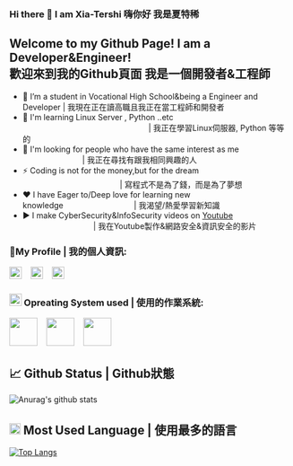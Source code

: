 ### Hi there 👋 I am Xia-Tershi 嗨你好 我是夏特稀
## Welcome to my Github Page! I am a Developer&Engineer!<br>歡迎來到我的Github頁面 我是一個開發者&工程師

- 🔭 I’m a student in Vocational High School&being a Engineer and Developer <font style="text-align:center">| 我現在正在讀高職且我正在當工程師和開發者</font>
- 🌱 I'm learning Linux Server , Python ..etc &nbsp;&nbsp;&nbsp;&nbsp;&nbsp;&nbsp;&nbsp;&nbsp;&nbsp;&nbsp;&nbsp;&nbsp;&nbsp;&nbsp;&nbsp;&nbsp;&nbsp;&nbsp;&nbsp;&nbsp;&nbsp;&nbsp;&nbsp;&nbsp;&nbsp;&nbsp;&nbsp;&nbsp;&nbsp;&nbsp;&nbsp;&nbsp;&nbsp;&nbsp;&nbsp;&nbsp;&nbsp;&nbsp;&nbsp;&nbsp;&nbsp;&nbsp;&nbsp;&nbsp;&nbsp;&nbsp;&nbsp;&nbsp;&nbsp;&nbsp;&nbsp;&nbsp;&nbsp;&nbsp;&nbsp;&nbsp;&nbsp;| 我正在學習Linux伺服器, Python 等等的
- 👯 I'm looking for people who have the same interest as me &nbsp;&nbsp;&nbsp;&nbsp;&nbsp;&nbsp;&nbsp;&nbsp;&nbsp;&nbsp;&nbsp;&nbsp;&nbsp;&nbsp;&nbsp;&nbsp;&nbsp;&nbsp;&nbsp;&nbsp;&nbsp;&nbsp;&nbsp;&nbsp;&nbsp;&nbsp;&nbsp;| 我正在尋找有跟我相同興趣的人
- ⚡ Coding is not for the money,but for the dream &nbsp;&nbsp;&nbsp;&nbsp;&nbsp;&nbsp;&nbsp;&nbsp;&nbsp;&nbsp;&nbsp;&nbsp;&nbsp;&nbsp;&nbsp;&nbsp;&nbsp;&nbsp;&nbsp;&nbsp;&nbsp;&nbsp;&nbsp;&nbsp;&nbsp;&nbsp;&nbsp;&nbsp;&nbsp;&nbsp;&nbsp;&nbsp;&nbsp;&nbsp;&nbsp;&nbsp;&nbsp;&nbsp;&nbsp;&nbsp;&nbsp;&nbsp;&nbsp;&nbsp;| 寫程式不是為了錢，而是為了夢想
- ❤️ I have Eager to/Deep love for learning new knowledge&nbsp;&nbsp;&nbsp;&nbsp;&nbsp;&nbsp;&nbsp;&nbsp;&nbsp;&nbsp;&nbsp;&nbsp;&nbsp;&nbsp;&nbsp;&nbsp;&nbsp;&nbsp;&nbsp;&nbsp;&nbsp;&nbsp;&nbsp;&nbsp;&nbsp;&nbsp;&nbsp;&nbsp;&nbsp;&nbsp;&nbsp; | 我渴望/熱愛學習新知識
- ▶️ I make CyberSecurity&InfoSecurity videos on [Youtube](https://www.youtube.com/c/%E5%A4%8F%E7%89%B9%E7%A8%80/videos) &nbsp;&nbsp;&nbsp;&nbsp;&nbsp;&nbsp;&nbsp;&nbsp;&nbsp;&nbsp;&nbsp;&nbsp;&nbsp;&nbsp;&nbsp;&nbsp;&nbsp;&nbsp;&nbsp;&nbsp;&nbsp;&nbsp;&nbsp;&nbsp;&nbsp;&nbsp;&nbsp;&nbsp;&nbsp;&nbsp;&nbsp;&nbsp;| 我在Youtube製作&網路安全&資訊安全的影片
### 🤝My Profile | 我的個人資訊:
<p><a target="_blank" title="夏特稀YT" href="https://www.youtube.com/channel/UCPdpFDFOp3sPbZhRkaQVaQA?view_as=subscriber"><img width="22px" src="https://camo.githubusercontent.com/6645c4c313a1f4f0032cd1c5e5fd0033417104a7a282fed4cafdca8ac2a1ab33/68747470733a2f2f63646e2e6a7364656c6976722e6e65742f6e706d2f73696d706c652d69636f6e734076332f69636f6e732f796f75747562652e737667"></img></a>&nbsp;&nbsp;&nbsp;&nbsp;<a target="_blank" title="團隊FB專頁" href="https://www.facebook.com/shanling.team"><img width="22px" src="https://camo.githubusercontent.com/013ab4b8c0a14af1d626b6106c10a4ca83129f9b89d063db25612dcb88740bc5/68747470733a2f2f63646e2e6a7364656c6976722e6e65742f6e706d2f73696d706c652d69636f6e734076332f69636f6e732f66616365626f6f6b2e737667"></img></a>&nbsp;&nbsp;&nbsp;&nbsp;<a target="_blank" title="傳郵件給夏特稀" href="mailto://tershi@mail.tershi.ml"><img width="22px" src="https://camo.githubusercontent.com/c9a89a6426081483aa6cd371bdecae44045961437b349ea97097d476978436f4/68747470733a2f2f63646e2e6a7364656c6976722e6e65742f6e706d2f73696d706c652d69636f6e734076332f69636f6e732f676d61696c2e737667"></img></a>

### <img src="https://icon-library.com/images/system-icon-png/system-icon-png-28.jpg" width="22px"/> Opreating System used | 使用的作業系統:
<a target="_blank" title="Arch Linux" href="https://zh.wikipedia.org/zh-tw/Arch_Linux"><img src="https://upload.wikimedia.org/wikipedia/commons/thumb/a/a5/Archlinux-icon-crystal-64.svg/768px-Archlinux-icon-crystal-64.svg.png" width="50px"/></a>&nbsp;&nbsp;&nbsp;&nbsp;<a target="_blank" title="Windows10" href="https://zh.wikipedia.org/zh-tw/Microsoft_Windows"><img src="https://icons-for-free.com/iconfiles/png/512/desktop+microsoft+os+screen+technology+windows+icon-1320192780138264654.png" width="50px"/></a>&nbsp;&nbsp;&nbsp;&nbsp;<a target="_blank" title="Kali-Linux" href="https://zh.wikipedia.org/zh-tw/Kali_Linux"><img src="https://www.freepngimg.com/download/android/68988-kali-android-linux-free-clipart-hq.png" width="50px"/></a>

## 📈 Github Status | Github狀態

![Anurag's github stats](https://github-readme-stats.vercel.app/api?username=mmm25002500&show_icons=true&theme=radical&hide_border=true)

## <img src="https://upload.wikimedia.org/wikipedia/commons/thumb/4/43/OOjs_UI_icon_language-ltr.svg/1200px-OOjs_UI_icon_language-ltr.svg.png" width="20px"/> Most Used Language | 使用最多的語言
[![Top Langs](https://github-readme-stats.vercel.app/api/top-langs/?username=mmm25002500)](https://github.com/mmm25002500/github-readme-stats)

</p>
<!--
**mmm25002500/mmm25002500** is a ✨ _special_ ✨ repository because its `README.md` (this file) appears on your GitHub profile.

Here are some ideas to get you started:

- 🔭 I’m currently working on ...
- 🌱 I’m currently learning ...
- 👯 I’m looking to collaborate on ...
- 🤔 I’m looking for help with ...
- 💬 Ask me about ...
- 📫 How to reach me: ...
- 😄 Pronouns: ...
- ⚡ Fun fact: ...
-->
